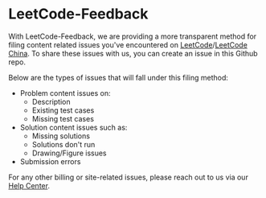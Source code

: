 # LeetCode-Feedback

With LeetCode-Feedback, we are providing a more transparent method for filing content related issues you've encountered on [LeetCode](https://leetcode.com)/[LeetCode China](https://leetcode-cn.com). To share these issues with us, you can create an issue in this Github repo.

Below are the types of issues that will fall under this filing method:
* Problem content issues on:
    * Description
    * Existing test cases
    * Missing test cases
* Solution content issues such as:
    * Missing solutions
    * Solutions don't run
    * Drawing/Figure issues
* Submission errors

For any other billing or site-related issues, please reach out to us via our [Help Center](https://support.leetcode.com/hc/en-us).
